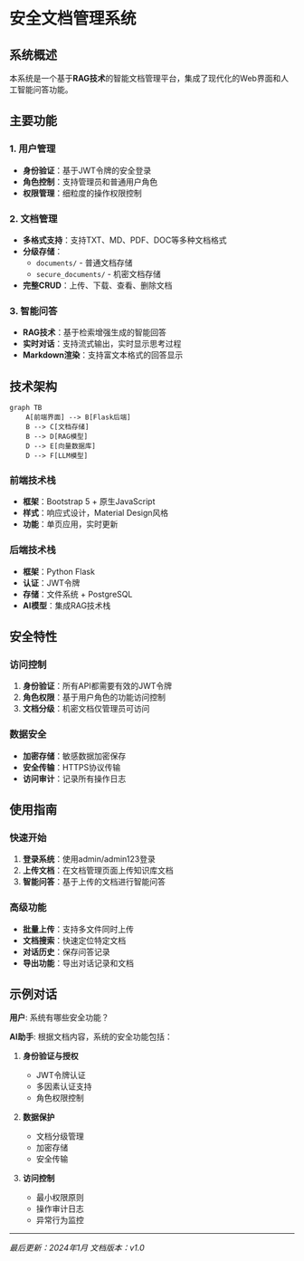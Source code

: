 # 安全文档管理系统

## 系统概述

本系统是一个基于**RAG技术**的智能文档管理平台，集成了现代化的Web界面和人工智能问答功能。

## 主要功能

### 1. 用户管理
- **身份验证**：基于JWT令牌的安全登录
- **角色控制**：支持管理员和普通用户角色
- **权限管理**：细粒度的操作权限控制

### 2. 文档管理
- **多格式支持**：支持TXT、MD、PDF、DOC等多种文档格式
- **分级存储**：
  - `documents/` - 普通文档存储
  - `secure_documents/` - 机密文档存储
- **完整CRUD**：上传、下载、查看、删除文档

### 3. 智能问答
- **RAG技术**：基于检索增强生成的智能回答
- **实时对话**：支持流式输出，实时显示思考过程
- **Markdown渲染**：支持富文本格式的回答显示

## 技术架构

```mermaid
graph TB
    A[前端界面] --> B[Flask后端]
    B --> C[文档存储]
    B --> D[RAG模型]
    D --> E[向量数据库]
    D --> F[LLM模型]
```

### 前端技术栈
- **框架**：Bootstrap 5 + 原生JavaScript
- **样式**：响应式设计，Material Design风格
- **功能**：单页应用，实时更新

### 后端技术栈
- **框架**：Python Flask
- **认证**：JWT令牌
- **存储**：文件系统 + PostgreSQL
- **AI模型**：集成RAG技术栈

## 安全特性

### 访问控制
1. **身份验证**：所有API都需要有效的JWT令牌
2. **角色权限**：基于用户角色的功能访问控制
3. **文档分级**：机密文档仅管理员可访问

### 数据安全
- **加密存储**：敏感数据加密保存
- **安全传输**：HTTPS协议传输
- **访问审计**：记录所有操作日志

## 使用指南

### 快速开始
1. **登录系统**：使用admin/admin123登录
2. **上传文档**：在文档管理页面上传知识库文档
3. **智能问答**：基于上传的文档进行智能问答

### 高级功能
- **批量上传**：支持多文件同时上传
- **文档搜索**：快速定位特定文档
- **对话历史**：保存问答记录
- **导出功能**：导出对话记录和文档

## 示例对话

**用户**: 系统有哪些安全功能？

**AI助手**: 根据文档内容，系统的安全功能包括：

1. **身份验证与授权**
   - JWT令牌认证
   - 多因素认证支持
   - 角色权限控制

2. **数据保护**
   - 文档分级管理
   - 加密存储
   - 安全传输

3. **访问控制**
   - 最小权限原则
   - 操作审计日志
   - 异常行为监控

---

*最后更新：2024年1月*
*文档版本：v1.0* 